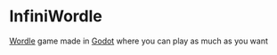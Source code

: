 # InfiniWordle
[Wordle](https://www.powerlanguage.co.uk/wordle/) game made in [Godot](https://godotengine.org/) where you can play as much as you want
